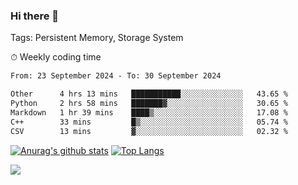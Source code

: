 ### Hi there 👋

Tags: Persistent Memory, Storage System

<!--

[![Anurag's github stats](https://github-readme-stats.vercel.app/api?username=wwyf)](https://github.com/anuraghazra/github-readme-stats)

[![Anurag's github stats](https://github-readme-stats.vercel.app/api?username=wwyf&count_private=true)](https://github.com/anuraghazra/github-readme-stats)


[![Top Langs](https://github-readme-stats.vercel.app/api/top-langs/?username=wwyf&count_private=true&&hide=jupyter%20notebook,html)](https://github.com/anuraghazra/github-readme-stats)



-->


⏱ Weekly coding time

<!--START_SECTION:waka-->

```txt
From: 23 September 2024 - To: 30 September 2024

Other      4 hrs 13 mins   ███████████░░░░░░░░░░░░░░   43.65 %
Python     2 hrs 58 mins   ███████▓░░░░░░░░░░░░░░░░░   30.65 %
Markdown   1 hr 39 mins    ████▒░░░░░░░░░░░░░░░░░░░░   17.08 %
C++        33 mins         █▒░░░░░░░░░░░░░░░░░░░░░░░   05.74 %
CSV        13 mins         ▓░░░░░░░░░░░░░░░░░░░░░░░░   02.32 %
```

<!--END_SECTION:waka-->



[![Anurag's github stats](https://github-readme-stats.vercel.app/api?username=wwyf&count_private=true&show_icons=true&hide_border=true)](https://github.com/anuraghazra/github-readme-stats) [![Top Langs](https://github-readme-stats.vercel.app/api/top-langs/?username=wwyf&count_private=true&hide=jupyter%20notebook,html,OpenEdge%20ABL&langs_count=10&layout=compact&hide_border=true)](https://github.com/anuraghazra/github-readme-stats)

<!--

[![willianrod's wakatime stats](https://github-readme-stats.vercel.app/api/wakatime?username=wwyf)](https://github.com/anuraghazra/github-readme-stats)


-->

![](https://hit.yhype.me/github/profile?user_id=23121291)
